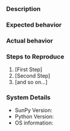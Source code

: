 <!-- This comments are hidden when you submit the issue, so you do not need to remove them! -->
<!-- Please be sure to check out our [contributing guidelines](https://github.com/sunpy/sunpy/blob/master/CONTRIBUTING.rst) before submitting your issue. -->
<!-- Please be sure to check out our [code of conduct](https://github.com/sunpy/sunpy/blob/master/CODE_OF_CONDUCT.rst) before submitting your issue. -->

<!-- Please just have a quick search on GitHub to see if a similar issue has already been posted. -->
<!-- If a similar issue is closed just have a look to see if you are satisfied by it. -->
<!-- If not please go ahead and open an issue! -->

### Description
<!-- Provide a general description of the bug or feature -->

### Expected behavior
<!-- What you expected to happen. -->
<!-- Tell us if you think how the function or code works is totally different to how you expected it. -->

### Actual behavior
<!-- What actually happened -->
<!-- Did you find the output confusing? Was it useless? We try to constantly improve our error messages but sometimes we miss them. -->

### Steps to Reproduce
<!-- Ideally a code example could be provided so we can run it ourselves -->

1. [First Step]
2. [Second Step]
3. [and so on...]

### System Details
<!-- This is optional but we do want to know at the minimum the SunPy version you are using -->
<!-- We do provide a short function in SunPy that will provide some of this information -->
<!-- It is sunpy.util.system_info() -->

  - SunPy Version:
  - Python Version:
  - OS information:

